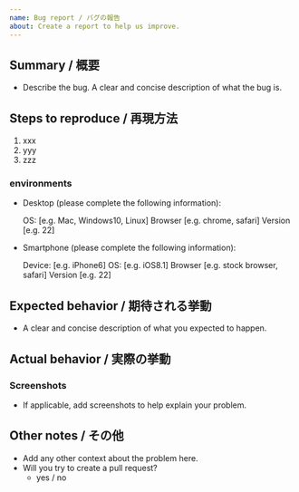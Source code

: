 ```yaml
---
name: Bug report / バグの報告
about: Create a report to help us improve.
---
```


## Summary / 概要

- Describe the bug. A clear and concise description of what the bug is.

## Steps to reproduce / 再現方法

1. xxx
2. yyy
3. zzz

### environments

- Desktop (please complete the following information):

  OS: [e.g. Mac, Windows10, Linux]
  Browser [e.g. chrome, safari]
  Version [e.g. 22]

- Smartphone (please complete the following information):

  Device: [e.g. iPhone6]
  OS: [e.g. iOS8.1]
  Browser [e.g. stock browser, safari]
  Version [e.g. 22]

## Expected behavior / 期待される挙動

- A clear and concise description of what you expected to happen.

## Actual behavior / 実際の挙動

### Screenshots

- If applicable, add screenshots to help explain your problem.

## Other notes / その他

- Add any other context about the problem here.
- Will you try to create a pull request?
  - yes / no
